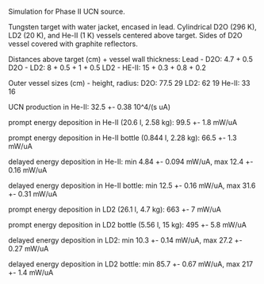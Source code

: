 Simulation for Phase II UCN source.

Tungsten target with water jacket, encased in lead.
Cylindrical D2O (296 K), LD2 (20 K), and He-II (1 K) vessels centered above target.
Sides of D2O vessel covered with graphite reflectors.

Distances above target (cm) + vessel wall thickness:
Lead - D2O: 4.7 + 0.5
D2O - LD2: 8 + 0.5 + 1 + 0.5
LD2 - HE-II: 15 + 0.3 + 0.8 + 0.2

Outer vessel sizes (cm) - height, radius:
D2O: 77.5 29
LD2: 62 19
He-II: 33 16

UCN production in He-II:
32.5 +- 0.38 10^4/(s uA)

prompt energy deposition in He-II (20.6 l, 2.58 kg):
99.5 +- 1.8 mW/uA

prompt energy deposition in He-II bottle (0.844 l, 2.28 kg):
66.5 +- 1.3 mW/uA

delayed energy deposition in He-II:
min 4.84 +- 0.094 mW/uA, max 12.4 +- 0.16 mW/uA

delayed energy deposition in He-II bottle:
min 12.5 +- 0.16 mW/uA, max 31.6 +- 0.31 mW/uA

prompt energy deposition in LD2 (26.1 l, 4.7 kg):
663 +- 7 mW/uA

prompt energy deposition in LD2 bottle (5.56 l, 15 kg):
495 +- 5.8 mW/uA

delayed energy deposition in LD2:
min 10.3 +- 0.14 mW/uA, max 27.2 +- 0.27 mW/uA

delayed energy deposition in LD2 bottle:
min 85.7 +- 0.67 mW/uA, max 217 +- 1.4 mW/uA

